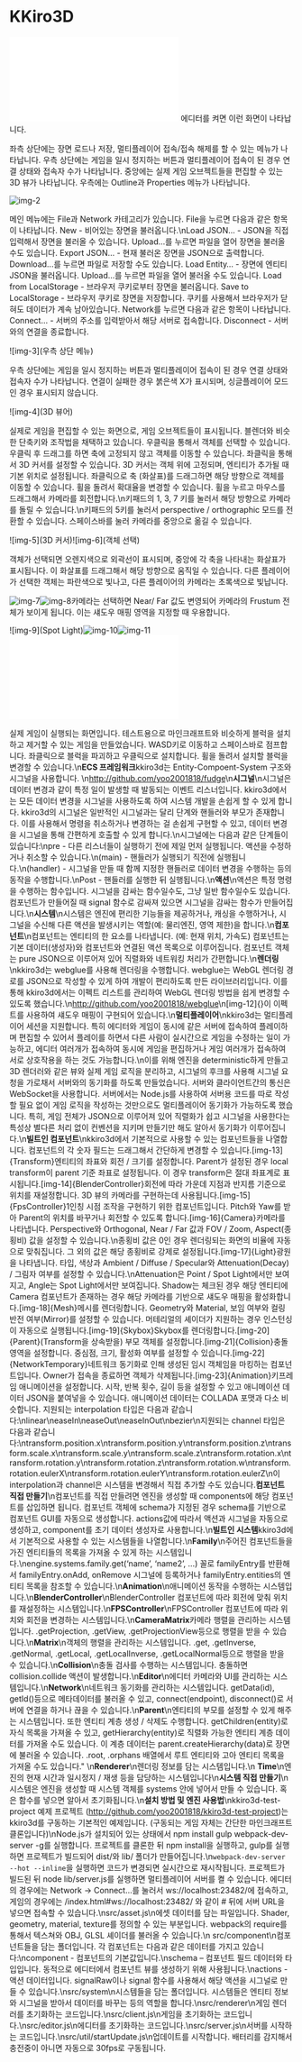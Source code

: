 # KKiro3D

![img-1](editor.html) 에디터를 켜면 이런 화면이 나타납니다.

좌측 상단에는 장면 로드나 저장, 멀티플레이어 접속/접속 해제를 할 수 있는 메뉴가 나타납니다. 우측 상단에는 게임을 일시 정지하는 버튼과 멀티플레이어 접속이 된 경우 연결 상태와 접속자 수가 나타납니다.
중앙에는 실제 게임 오브젝트들을 편집할 수 있는 3D 뷰가 나타납니다. 우측에는 Outline과 Properties 메뉴가 나타납니다.

![img-2](메인메뉴)

메인 메뉴에는 File과 Network 카테고리가 있습니다. File을 누르면 다음과 같은 항목이 나타납니다.
New - 비어있는 장면을 불러옵니다.\nLoad JSON… - JSON을 직접 입력해서 장면을 불러올 수 있습니다. Upload...를 누르면 파일을 열어 장면을 불러올 수도 있습니다.
Export JSON… - 현재 불러온 장면을 JSON으로 출력합니다. Download...를 누르면 파일로 저장할 수도 있습니다.
Load Entity… - 장면에 엔티티 JSON을 불러옵니다. Upload...를 누르면 파일을 열어 불러올 수도 있습니다.
Load from LocalStorage - 브라우저 쿠키로부터 장면을 불러옵니다.
Save to LocalStorage - 브라우저 쿠키로 장면을 저장합니다. 쿠키를 사용해서 브라우저가 닫혀도 데이터가 계속 남아있습니다. Network를 누르면 다음과 같은 항목이 나타납니다.
Connect… - 서버의 주소를 입력받아서 해당 서버로 접속합니다.
Disconnect - 서버와의 연결을 종료합니다.

![img-3](우측 상단 메뉴)

우측 상단에는 게임을 일시 정지하는 버튼과 멀티플레이어 접속이 된 경우 연결 상태와 접속자 수가 나타납니다. 연결이 실패한 경우 붉은색 X가 표시되며, 싱글플레이어 모드인 경우 표시되지 않습니다.

![img-4](3D 뷰어)

실제로 게임을 편집할 수 있는 화면으로, 게임 오브젝트들이 표시됩니다. 블렌더와 비슷한 단축키와 조작법을 채택하고 있습니다.
우클릭을 통해서 객체를 선택할 수 있습니다. 우클릭 후 드래그를 하면 축에 고정되지 않고 객체를 이동할 수 있습니다.
좌클릭을 통해서 3D 커서를 설정할 수 있습니다. 3D 커서는 객체 위에 고정되며, 엔티티가 추가될 때 기본 위치로 설정됩니다. 좌클릭으로 축 (화살표)를 드래그하면 해당 방향으로 객체를 이동할 수 있습니다.
휠을 돌려서 확대율을 변경할 수 있습니다. 휠을 누르고 마우스를 드래그해서 카메라를 회전합니다.\n키패드의 1, 3, 7 키를 눌러서 해당 방향으로 카메라를 돌릴 수 있습니다.\n키패드의 5키를 눌러서 perspective / orthographic 모드를 전환할 수 있습니다.
스페이스바를 눌러 카메라를 중앙으로 옮길 수 있습니다.

![img-5](3D 커서)![img-6](객체 선택)

객체가 선택되면 오렌지색으로 외곽선이 표시되며, 중앙에 각 축을 나타내는 화살표가 표시됩니다. 이 화살표를 드래그해서 해당 방향으로 움직일 수 있습니다. 다른 플레이어가 선택한 객체는 파란색으로 빛나고, 다른 플레이어의 카메라는 초록색으로 빛납니다.

![img-7](위젯)![img-8](Camera)카메라는 선택하면 Near/ Far 값도 변영되어 카메라의 Frustum 전체가 보이게 됩니다. 이는 섀도우 매핑 영역을 지정할 때 우용합니다.

![img-9](Spot Light)![img-10](Outline)![img-11](Properties)![img-12](index.html)

실제 게임이 실행되는 화면입니다. 테스트용으로 마인크래프트와 비슷하게 블럭을 설치하고 제거할 수 있는 게임을 만들었습니다. WASD키로 이동하고 스페이스바로 점프합니다. 좌클릭으로 블럭을 파괴하고 우클릭으로 설치합니다. 휠을 돌려서 설치할 블럭을 변경할 수 있습니다.\n<b>ECS 프레임워크</b>kkiro3d는 Entity-Compoent-System 구조와 시그널을 사용합니다. \n<link>http://github.com/yoo2001818/fudge</link>\n<b>시그널</b>\n시그널은 데이터 변경과 같이 특정 일이 발생할 때 발동되는 이벤트 리스너입니다. kkiro3d에서는 모든 데이터 변경을 시그널을 사용하도록 하여 시스템 개발을 손쉽게 할 수 있게 합니다. kkiro3d의 시그널은 일반적인 시그널과는 달리 단계와 핸들러와 부모가 존재합니다. 이를 사용해서 명령을 취소하거나 변경하는 걸 손쉽게 구현할 수 있고, 데이터 변경을 시그널을 통해 간편하게 호출할 수 있게 합니다.\n시그널에는 다음과 같은 단계들이 있습니다:\npre - 다른 리스너들이 실행하기 전에 제일 먼저 실행됩니다. 액션을 수정하거나 취소할 수 있습니다.\n(main) - 핸들러가 실행되기 직전에 실행됩니다.\n(handler) - 시그널을 만들 때 함께 지정한 핸들러로 데이터 변경을 수행하는 등의 동작을 수행합니다.\nPost - 핸들러를 실행한 뒤 실행됩니다.\n<b>액션</b>\n액션은 특정 명령을 수행하는 함수입니다. 시그널을 감싸는 함수일수도, 그냥 일반 함수일수도 있습니다. 컴포넌트가 만들어질 때 signal 함수로 감싸져 있으면 시그널을 감싸는 함수가 만들어집니다.\n<b>시스템</b>\n시스템은 엔진에 편리한 기능들을 제공하거나, 캐싱을 수행하거나, 시그널을 수신해 다른 액션을 발생시키는 역할(예: 물리엔진, 영역 제한)을 합니다.\n<b>컴포넌트</b>\n컴포넌트는 엔티티의 한 요소를 나타냅니다. (예: 현재 위치, 가속도) 컴포넌트는 기본 데이터(생성자)와 컴포넌트와 연결된 액션 목록으로 이루어집니다. 컴포넌트 객체는 pure JSON으로 이루어져 있어 직렬화와 네트워킹 처리가 간편합니다.\n<b>렌더링</b>\nkkiro3d는 webglue를 사용해 렌더링을 수행합니다. webglue는 WebGL 렌더링 경로를 JSON으로 작성할 수 있게 하여 개발이 편리하도록 만든 라이브러리입니다. 이를 통해 kkiro3d에서는 이펙트 리스트를 관리하여 WebGL 렌더링 방법을 쉽게 변경할 수 있도록 했습니다.\n<link>http://github.com/yoo2001818/webglue</link>\n[img-12]{}이 이펙트를 사용하여 섀도우 매핑이 구현되어 있습니다.\n<b>멀티플레이어</b>\nkkiro3d는 멀티플레이어 세션을 지원합니다. 특히 에디터와 게임이 동시에 같은 서버에 접속하여 플레이하며 편집할 수 있어서 플레이를 하면서 다른 사람이 실시간으로 게임을 수정하는 일이 가능하고, 에디터 여러개가 접속하여 동시에 게임을 편집하거나 게임 여러개가 접속하여 서로 상호작용을 하는 것도 가능합니다.\n이를 위해 엔진을 deterministic하게 만들고 3D 렌더러와 같은 뷰와 실제 게임 로직을 분리하고, 시그널의 후크를 사용해 시그널 요청을 가로채서 서버와의 동기화를 하도록 만들었습니다. 서버와 클라이언트간의 통신은 WebSocket을 사용합니다. 서버에서는 Node.js를 사용하여 서버용 코드를 따로 작성할 필요 없이 게임 로직을 작성하는 것만으로도 멀티플레이어 동기화가 가능하도록 했습니다. 특히, 게임 전체가 JSON으로 이루어져 있어 직렬화가 쉽고 시그널을 사용한다는 특성상 별다른 처리 없이 컨벤션을 지키며 만들기만 해도 알아서 동기화가 이루어집니다.\n<b>빌트인 컴포넌트</b>\nkkiro3d에서 기본적으로 사용할 수 있는 컴포넌트들을 나열합니다. 컴포넌트의 각 숫자 필드는 드래그해서 간단하게 변경할 수 있습니다.[img-13]{Transform}엔티티의 좌표와 회전 / 크기를 설정합니다. Parent가 설정된 경우 local transform이 parent 기준 좌표로 설정됩니다. 이 경우 transform은 절대 좌표계로 표시됩니다.[img-14]{BlenderController}회전에 따라 가운데 지점과 반지름 기준으로 위치를 재설정합니다. 3D 뷰의 카메라를 구현하는데 사용됩니다.[img-15]{FpsController}1인칭 시점 조작을 구현하기 위한 컴포넌트입니다. Pitch와 Yaw를 받아 Parent의 위치를 바꾸거나 회전할 수 있도록 합니다.[img-16]{Camera}카메라를 나타냅니다. Perspective와 Orthogonal, Near / Far 값과 FOV / Zoom, Aspect(종횡비) 값을 설정할 수 있습니다.\n종횡비 값은 0인 경우 렌더링되는 화면의 비율에 자동으로 맞춰집니다. 그 외의 값은 해당 종횡비로 강제로 설정됩니다.[img-17]{Light}광원을 나타냅니다. 타입, 색상과 Ambient / Diffuse / Specular와 Attenuation(Decay) / 그림자 여부를 설정할 수 있습니다.\nAttenuation은 Point / Spot Light에서만 보여지고, Angle는 Spot Light에서만 보여집니다. Shadow는 체크된 경우 해당 엔티티에 Camera 컴포넌트가 존재하는 경우 해당 카메라를 기반으로 섀도우 매핑을 활성화합니다.[img-18]{Mesh}메시를 렌더링합니다. Geometry와 Material, 보임 여부와 컬링 반전 여부(Mirror)를 설정할 수 있습니다. 머테리얼의 셰이더가 지원하는 경우 인스턴싱이 자동으로 실행됩니다.[img-19]{Skybox}Skybox를 렌더링합니다.[img-20]{Parent}(Transform을 상속받을) 부모 객체를 설정합니다.[img-21]{Collision}충돌 영역을 설정합니다. 중심점, 크기, 활성화 여부를 설정할 수 있습니다.[img-22]{NetworkTemporary}네트워크 동기화로 인해 생성된 임시 객체임을 마킹하는 컴포넌트입니다. Owner가 접속을 종료하면 객체가 삭제됩니다.[img-23]{Animation}키프레임 애니메이션을 설정합니다. 시작, 반복 횟수, 길이 등을 설정할 수 있고 애니메이션 데이터 JSON을 붙여넣을 수 있습니다. 애니메이션 데이터는 COLLADA 포맷과 다소 비슷합니다. 지원되는 interpolation 타입은 다음과 같습니다:\nlinear\neaseIn\neaseOut\neaseInOut\nbezier\n지원되는 channel 타입은 다음과 같습니다:\ntransform.position.x\ntransform.position.y\ntransform.position.z\ntransform.scale.x\ntransform.scale.y\ntransform.scale.z\ntransform.rotation.x\ntransform.rotation.y\ntransform.rotation.z\ntransform.rotation.w\ntransform.rotation.eulerX\ntransform.rotation.eulerY\ntransform.rotation.eulerZ\n이 interpolation과 channel은 시스템을 변경해서 직접 추가할 수도 있습니다.<b>컴포넌트 직접 만들기</b>\n컴포넌트를 직접 만들려면 엔진을 생성할 때 components에 해당 컴포넌트를 삽입하면 됩니다. 컴포넌트 객체에 schema가 지정된 경우 schema를 기반으로 컴포넌트 GUI를 자동으로 생성합니다. actions값에 따라서 액션과 시그널을 자동으로 생성하고, component를 초기 데이터 생성자로 사용합니다.\n<b>빌트인 시스템</b>kkiro3d에서 기본적으로 사용할 수 있는 시스템들을 나열합니다.\n<b>Family</b>\n주어진 컴포넌트들을 가진 엔티티들의 목록을 가져올 수 있게 하는 시스템입니다.\nengine.systems.family.get(‘name’, ‘name2’, …) 꼴로 familyEntry를 반환해서 familyEntry.onAdd, onRemove 시그널에 등록하거나 familyEntry.entities의 엔티티 목록을 참조할 수 있습니다.\n<b>Animation</b>\n애니메이션 동작을 수행하는 시스템입니다.\n<b>BlenderController</b>\nBlenderController 컴포넌트에 따라 회전에 맞춰 위치를 재설정하는 시스템입니다.\n<b>FPSController</b>\nFPSController 컴포넌트에 따라 위치와 회전을 변경하는 시스템입니다.\n<b>CameraMatrix</b>카메라 행렬을 관리하는 시스템입니다. .getProjection, .getView, .getProjectionView등으로 행렬을 받을 수 있습니다.\n<b>Matrix</b>\n객체의 행렬을 관리하는 시스템입니다. .get, .getInverse, .getNormal, .getLocal, .getLocalInverse, .getLocalNormal등으로 행렬을 받을 수 있습니다.\n<b>Collision</b>\n충돌 검사를 수행하는 시스템입니다. 충돌하면 collision.collide 액션이 발생합니다.\n<b>Editor</b>\n에디터 카메라와 UI를 관리하는 시스템입니다.\n<b>Network</b>\n네트워크 동기화를 관리하는 시스템입니다. getData(id), getId()등으로 메타데이터를 불러올 수 있고, connect(endpoint), disconnect()로 서버에 연결을 하거나 끊을 수 있습니다.\n<b>Parent</b>\n엔티티의 부모를 설정할 수 있게 해주는 시스템입니다. 또한 엔티티 계층 생성 / 삭제도 수행합니다. getChildren(entity)로 자식 목록을 가져올 수 있고, getHierarchy(entity)로 직렬화 가능한 엔티티 계층 데이터를 가져올 수도 있습니다. 이 계층 데이터는 parent.createHierarchy(data)로 장면에 불러올 수 있습니다. .root, .orphans 배열에서 루트 엔티티와 고아 엔티티 목록을 가져올 수도 있습니다."
    \n<b>Renderer</b>\n렌더링 정보를 담는 시스템입니다.\n
    <b>Time</b>\n엔진의 현재 시간과 일시정지 / 재생 등을 담당하는 시스템입니다\n<b>시스템 직접 만들기</b>\n시스템은 엔진을 생성할 때 시스템 객체를 systems 안에 넣어서 만들 수 있습니다. 혹은 함수를 넣으면 알아서 초기화됩니다.\n<b>설치 방법 및 엔진 사용법</b>\nkkiro3d-test-project 예제 프로젝트 (http://github.com/yoo2001818/kkiro3d-test-project)는 kkiro3d를 구동하는 기본적인 예제입니다. (구동되는 게임 자체는 간단한 마인크래프트 클론입니다)\nNode.js가 설치되어 있는 상태에서 npm install gulp webpack-dev-server -g를 실행합니다. 프로젝트를 클론한 뒤 npm install을 실행하고, gulp를 실행하면 프로젝트가 빌드되어 dist/와 lib/ 폴더가 만들어집니다.\n`webpack-dev-server --hot --inline`을 실행하면 코드가 변경되면 실시간으로 재시작됩니다. 프로젝트가 빌드된 뒤 node lib/server.js를 실행하면 멀티플레이어 서버를 켤 수 있습니다. 에디터의 경우에는 Network → Connect...를 눌러서 ws://localhost:23482/에 접속하고, 게임의 경우에는 /index.html#ws://localhost:23482/ 와 같이 # 뒤에 서버 URL을 넣으면 접속할 수 있습니다.\nsrc/asset.js\n에셋 데이터를 담는 파일입니다. Shader, geometry, material, texture를 정의할 수 있는 부분입니다. webpack의 require를 통해서 텍스쳐와 OBJ, GLSL 셰이더를 불러올 수 있습니다.\n
    src/component\n컴포넌트들을 담는 폴더입니다. 각 컴포넌트는 다음과 같은 데이터를 가지고 있습니다:\ncomponent - 컴포넌트의 기본값입니다.\nschema – 컴포넌트 필드 데이터와 타입입니다. 동적으로 에디터에서 컴포넌트 뷰를 생성하기 위해 사용됩니다.\nactions - 액션 데이터입니다. signalRaw이나 signal 함수를 사용해서 해당 액션을 시그널로 만들 수 있습니다.\nsrc/system\n시스템들을 담는 폴더입니다. 시스템들은 엔티티 정보와 시그널을 받아서 데이터를 바꾸는 등의 역할을 합니다.\nsrc/renderer\n게임 렌더러를 초기화하는 코드입니다.\nsrc/client.js\n게임을 초기화하는 코드입니다.\nsrc/editor.js\n에디터를 초기화하는 코드입니다.\nsrc/server.js\n서버를 시작하는 코드입니다.\nsrc/util/startUpdate.js\n업데이트를 시작합니다. 배터리를 감지해서 충전중이 아니면 자동으로 30fps로 구동됩니다.